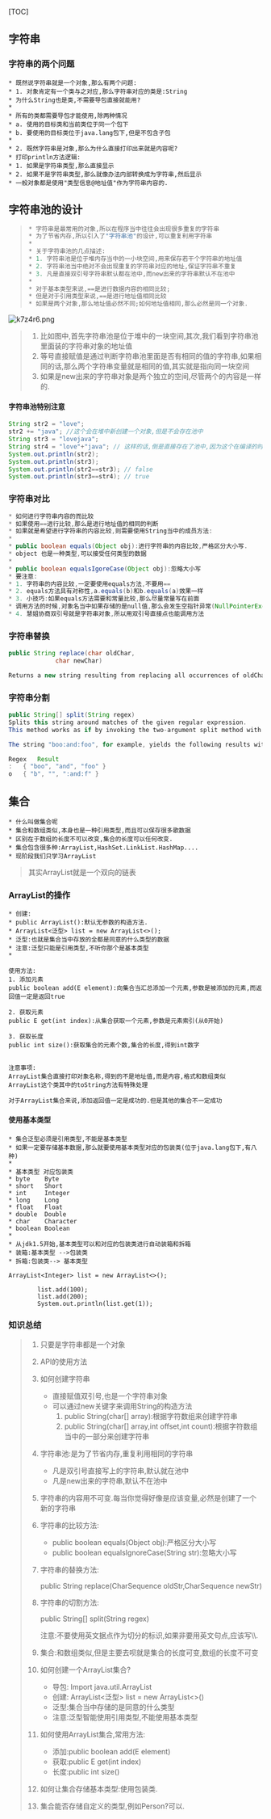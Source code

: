 [TOC]



## 字符串

### 字符串的两个问题

```
* 既然说字符串就是一个对象,那么有两个问题:
* 1. 对象肯定有一个类与之对应,那么字符串对应的类是:String
* 为什么String也是类,不需要导包直接就能用?
*
* 所有的类都需要导包才能使用,除两种情况
* a. 使用的目标类和当前类位于同一个包下
* b. 要使用的目标类位于java.lang包下,但是不包含子包
*
* 2. 既然字符串是对象,那么为什么直接打印出来就是内容呢?
* 打印println方法逻辑:
* 1. 如果是字符串类型,那么直接显示
* 2. 如果不是字符串类型,那么就像办法内部转换成为字符串,然后显示
* 一般对象都是使用"类型信息@地址值"作为字符串内容的.
```

## 字符串池的设计

> ```java
> * 字符串是最常用的对象,所以在程序当中往往会出现很多重复的字符串
> * 为了节省内存,所以引入了"字符串池"的设计,可以重复利用字符串
> *
> * 关于字符串池的几点描述:
> * 1. 字符串池是位于堆内存当中的一小块空间,用来保存若干个字符串的地址值
> * 2. 字符串池当中绝对不会出现重复的字符串对应的地址,保证字符串不重复
> * 3. 凡是直接双引号字符串默认都在池中,而new出来的字符串默认不在池中
> *
> * 对于基本类型来说,==是进行数据内容的相同比较;
> * 但是对于引用类型来说,==是进行地址值相同比较
> * 如果是两个对象,那么地址值必然不同;如何地址值相同,那么必然是同一个对象.
> ```

![k7z4r6.png](https://s2.ax1x.com/2019/02/28/k7z4r6.png)

> 1. 比如图中,首先字符串池是位于堆中的一块空间,其次,我们看到字符串池里面装的字符串对象的地址值
> 2. 等号直接赋值是通过判断字符串池里面是否有相同的值的字符串,如果相同的话,那么两个字符串变量就是相同的值,其实就是指向同一块空间
> 3. 如果是new出来的字符串对象是两个独立的空间,尽管两个的内容是一样的.

#### 字符串池特别注意

```java
String str2 = "love";
str2 += "java"; //这个会在堆中新创建一个对象,但是不会存在池中
String str3 = "lovejava";
String str4 = "love"+"java"; // 这样的话,倒是直接存在了池中,因为这个在编译的时候就可以确定了.
System.out.println(str2);
System.out.println(str3);
System.out.println(str2==str3); // false
System.out.println(str3==str4); // true
```



### 字符串对比

```java
* 如何进行字符串内容的而比较
* 如果使用==进行比较,那么是进行地址值的相同的判断
* 如果就是希望进行字符串的内容比较,则需要使用String当中的成员方法:
*
* public boolean equals(Object obj):进行字符串的内容比较,严格区分大小写.
* object 也是一种类型,可以接受任何类型的数据
*
* public boolean equalsIgoreCase(Object obj):忽略大小写
* 要注意:
* 1. 字符串的内容比较,一定要使用equals方法,不要用==
* 2. equals方法具有对称性,a.equals(b)和b.equals(a)效果一样
* 3. 小技巧:如果equals方法需要和常量比较,那么尽量常量写在前面
* 调用方法的时候,对象名当中如果存储的是null值,那么会发生空指针异常(NullPointerException).
* 4. 慧姐协商双引号就是字符串对象,所以用双引号直接点也能调用方法
```

### 字符串替换

```java
public String replace(char oldChar,
             char newChar)

Returns a new string resulting from replacing all occurrences of oldChar in this string with newChar. 
```

### 字符串分割

```java
public String[] split(String regex)
Splits this string around matches of the given regular expression.
This method works as if by invoking the two-argument split method with the given expression and a limit argument of zero. Trailing empty strings are therefore not included in the resulting array.

The string "boo:and:foo", for example, yields the following results with these expressions:

Regex	Result
:	{ "boo", "and", "foo" }
o	{ "b", "", ":and:f" }

```





## 集合 

```
* 什么叫做集合呢
* 集合和数组类似,本身也是一种引用类型,而且可以保存很多歌数据
* 区别在于数组的长度不可以改变,集合的长度可以任何改变.
* 集合包含很多种:ArrayList,HashSet.LinkList.HashMap....
* 现阶段我们只学习ArrayList
```

> 其实ArrayList就是一个双向的链表



### ArrayList的操作

```
* 创建:
* public ArrayList():默认无参数的构造方法.
* ArrayList<泛型> list = new ArrayList<>();
* 泛型:也就是集合当中存放的全都是同意的什么类型的数据
* 注意:泛型只能是引用类型,不听你那个是基本类型
*
```

```
使用方法:
1. 添加元素
public boolean add(E element):向集合当汇总添加一个元素,参数是被添加的元素,而返回值一定是返回true

2. 获取元素
public E get(int index):从集合获取一个元素,参数是元素索引(从0开始)

3. 获取长度
public int size():获取集合的元素个数,集合的长度,得到int数字


注意事项:
ArrayList集合直接打印对象名称,得到的不是地址值,而是内容,格式和数组类似
ArrayList这个类其中的toString方法有特殊处理

对于ArrayList集合来说,添加返回值一定是成功的.但是其他的集合不一定成功
```

#### 使用基本类型

```
* 集合泛型必须是引用类型,不能是基本类型
* 如果一定要存储基本数据,那么就要使用基本类型对应的包装类(位于java.lang包下,有八种)
*
* 基本类型 对应包装类
* byte    Byte
* short   Short
* int     Integer
* long    Long
* float   Float
* double  Double
* char    Character
* boolean Boolean
*
* 从jdk1.5开始,基本类型可以和对应的包装类进行自动装箱和拆箱
* 装箱:基本类型 -->包装类
* 拆箱:包装类--> 基本类型

ArrayList<Integer> list = new ArrayList<>();

        list.add(100);
        list.add(200);
        System.out.println(list.get(1));
```



### 知识总结

> 1. 只要是字符串都是一个对象
>
> 2. API的使用方法
>
> 3. 如何创建字符串
>
>    - 直接赋值双引号,也是一个字符串对象
>    - 可以通过new关键字来调用String的构造方法
>      1. public String(char[] array):根据字符数组来创建字符串
>      2. public String(char[] array,int offset,int count):根据字符数组当中的一部分来创建字符串
>
> 4. 字符串池:是为了节省内存,重复利用相同的字符串
>
>    - 凡是双引号直接写上的字符串,默认就在池中
>    - 凡是new出来的字符串,默认不在池中
>
> 5. 字符串的内容用不可变.每当你觉得好像是应该变量,必然是创建了一个新的字符串
>
> 6. 字符串的比较方法:
>
>    - public boolean equals(Object obj):严格区分大小写
>    - public boolean equalsIgnoreCase(String str):忽略大小写
>
> 7. 字符串的替换方法:
>
>    public String replace(CharSequence oldStr,CharSequence newStr)
>
> 8. 字符串的切割方法:
>
>    public String[] split(String regex)
>
>    注意:不要使用英文据点作为切分的标识,如果非要用英文句点,应该写\\\\.
>
> 9. 集合:和数组类似,但是主要去呗就是集合的长度可变,数组的长度不可变
>
> 10. 如何创建一个ArrayList集合?
>
>     - 导包: Import java.util.ArrayList
>     - 创建: ArrayList<泛型> list = new ArrayList<>()
>     - 泛型:集合当中存储的是同意的什么类型
>     - 注意:泛型智能使用引用类型,不能使用基本类型
>
> 11. 如何使用ArrayList集合,常用方法:
>
>     - 添加:public boolean add(E element)
>     - 获取:public E get(int index)
>     - 长度:public int size()
>
> 12. 如何让集合存储基本类型:使用包装类.
>
> 13. 集合能否存储自定义的类型,例如Person?可以.